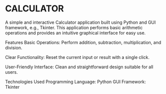 # CALCULATOR

A simple and interactive Calculator application built using Python and GUI framework, e.g., Tkinter. This application performs basic arithmetic operations and provides an intuitive graphical interface for easy use.

Features
Basic Operations: Perform addition, subtraction, multiplication, and division.

Clear Functionality: Reset the current input or result with a single click.

User-Friendly Interface: Clean and straightforward design suitable for all users.

Technologies Used
Programming Language: Python
GUI Framework: Tkinter
